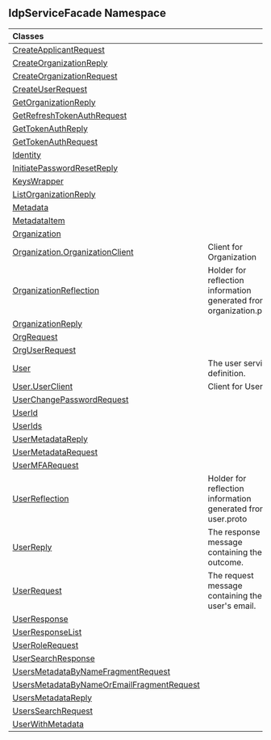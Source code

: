 ## IdpServiceFacade Namespace

| Classes | |
| :--- | :--- |
| [CreateApplicantRequest](CreateApplicantRequest/index.md 'IdpServiceFacade\.CreateApplicantRequest') | |
| [CreateOrganizationReply](CreateOrganizationReply/index.md 'IdpServiceFacade\.CreateOrganizationReply') | |
| [CreateOrganizationRequest](CreateOrganizationRequest/index.md 'IdpServiceFacade\.CreateOrganizationRequest') | |
| [CreateUserRequest](CreateUserRequest/index.md 'IdpServiceFacade\.CreateUserRequest') | |
| [GetOrganizationReply](GetOrganizationReply/index.md 'IdpServiceFacade\.GetOrganizationReply') | |
| [GetRefreshTokenAuthRequest](GetRefreshTokenAuthRequest/index.md 'IdpServiceFacade\.GetRefreshTokenAuthRequest') | |
| [GetTokenAuthReply](GetTokenAuthReply/index.md 'IdpServiceFacade\.GetTokenAuthReply') | |
| [GetTokenAuthRequest](GetTokenAuthRequest/index.md 'IdpServiceFacade\.GetTokenAuthRequest') | |
| [Identity](Identity/index.md 'IdpServiceFacade\.Identity') | |
| [InitiatePasswordResetReply](InitiatePasswordResetReply/index.md 'IdpServiceFacade\.InitiatePasswordResetReply') | |
| [KeysWrapper](KeysWrapper/index.md 'IdpServiceFacade\.KeysWrapper') | |
| [ListOrganizationReply](ListOrganizationReply/index.md 'IdpServiceFacade\.ListOrganizationReply') | |
| [Metadata](Metadata/index.md 'IdpServiceFacade\.Metadata') | |
| [MetadataItem](MetadataItem/index.md 'IdpServiceFacade\.MetadataItem') | |
| [Organization](Organization/index.md 'IdpServiceFacade\.Organization') | |
| [Organization\.OrganizationClient](Organization/OrganizationClient/index.md 'IdpServiceFacade\.Organization\.OrganizationClient') | Client for Organization |
| [OrganizationReflection](OrganizationReflection/index.md 'IdpServiceFacade\.OrganizationReflection') | Holder for reflection information generated from organization\.proto |
| [OrganizationReply](OrganizationReply/index.md 'IdpServiceFacade\.OrganizationReply') | |
| [OrgRequest](OrgRequest/index.md 'IdpServiceFacade\.OrgRequest') | |
| [OrgUserRequest](OrgUserRequest/index.md 'IdpServiceFacade\.OrgUserRequest') | |
| [User](User/index.md 'IdpServiceFacade\.User') | The user service definition\. |
| [User\.UserClient](User/UserClient/index.md 'IdpServiceFacade\.User\.UserClient') | Client for User |
| [UserChangePasswordRequest](UserChangePasswordRequest/index.md 'IdpServiceFacade\.UserChangePasswordRequest') | |
| [UserId](UserId/index.md 'IdpServiceFacade\.UserId') | |
| [UserIds](UserIds/index.md 'IdpServiceFacade\.UserIds') | |
| [UserMetadataReply](UserMetadataReply/index.md 'IdpServiceFacade\.UserMetadataReply') | |
| [UserMetadataRequest](UserMetadataRequest/index.md 'IdpServiceFacade\.UserMetadataRequest') | |
| [UserMFARequest](UserMFARequest/index.md 'IdpServiceFacade\.UserMFARequest') | |
| [UserReflection](UserReflection/index.md 'IdpServiceFacade\.UserReflection') | Holder for reflection information generated from user\.proto |
| [UserReply](UserReply/index.md 'IdpServiceFacade\.UserReply') | The response message containing the outcome\. |
| [UserRequest](UserRequest/index.md 'IdpServiceFacade\.UserRequest') | The request message containing the user's email\. |
| [UserResponse](UserResponse/index.md 'IdpServiceFacade\.UserResponse') | |
| [UserResponseList](UserResponseList/index.md 'IdpServiceFacade\.UserResponseList') | |
| [UserRoleRequest](UserRoleRequest/index.md 'IdpServiceFacade\.UserRoleRequest') | |
| [UserSearchResponse](UserSearchResponse/index.md 'IdpServiceFacade\.UserSearchResponse') | |
| [UsersMetadataByNameFragmentRequest](UsersMetadataByNameFragmentRequest/index.md 'IdpServiceFacade\.UsersMetadataByNameFragmentRequest') | |
| [UsersMetadataByNameOrEmailFragmentRequest](UsersMetadataByNameOrEmailFragmentRequest/index.md 'IdpServiceFacade\.UsersMetadataByNameOrEmailFragmentRequest') | |
| [UsersMetadataReply](UsersMetadataReply/index.md 'IdpServiceFacade\.UsersMetadataReply') | |
| [UsersSearchRequest](UsersSearchRequest/index.md 'IdpServiceFacade\.UsersSearchRequest') | |
| [UserWithMetadata](UserWithMetadata/index.md 'IdpServiceFacade\.UserWithMetadata') | |
